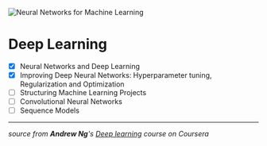 ![Neural Networks for Machine Learning](https://user-images.githubusercontent.com/21110541/29741101-6c274534-8a66-11e7-9e69-d3f2a362af8d.png)


# Deep Learning
+ [x] Neural Networks and Deep Learning
+ [x] Improving Deep Neural Networks: Hyperparameter tuning, Regularization and Optimization
+ [ ] Structuring Machine Learning Projects
+ [ ] Convolutional Neural Networks
+ [ ] Sequence Models

---
*source from **Andrew Ng**'s [Deep learning](https://www.coursera.org/specializations/deep-learning) course on Coursera*
